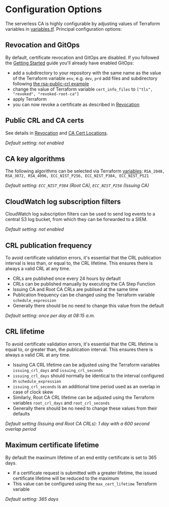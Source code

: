 # Configuration Options

The serverless CA is highly configurable by adjusting values of Terraform variables in [variables.tf](https://github.com/serverless-ca/terraform-aws-ca/blob/main/variables.tf). Principal configuration options:

## Revocation and GitOps
By default, certificate revocation and GitOps are disabled. If you followed the [Getting Started](./getting-started.md) guide you'll already have enabled GitOps:

* add a subdirectory to your repository with the same name as the value of the Terraform variable `env`, e.g. `dev`, `prd`
add files and subdirectory following [the rsa-public-crl example](https://github.com/serverless-ca/terraform-aws-ca/blob/main/examples/rsa-public-crl/README.md)
* change the value of Terraform variable `cert_info_files` to  `["tls", "revoked", "revoked-root-ca"]`
* apply Terraform
* you can now revoke a certificate as described in [Revocation](revocation.md)

## Public CRL and CA certs

See details in [Revocation](revocation.md) and [CA Cert Locations](locations.md).

*Default setting: not enabled*

## CA key algorithms

The following algorithms can be selected via Terraform [variables](https://github.com/serverless-ca/terraform-aws-ca/blob/main/variables.tf):
`RSA_2048, RSA_3072, RSA_4096, ECC_NIST_P256, ECC_NIST_P384, ECC_NIST_P521`

*Default setting: `ECC_NIST_P384` (Root CA), `ECC_NIST_P256` (Issuing CA)*

## CloudWatch log subscription filters

CloudWatch log subscription filters can be used to send log events to a central S3 log bucket, from which they can be forwarded to a SIEM.

*Default setting: not enabled*

## CRL publication frequency
To avoid certificate validation errors, it's essential that the CRL publication interval is less than, or equal to, the CRL lifetime. This ensures there is always a valid CRL at any time.

* CRLs are published once every 24 hours by default
* CRLs can be published manually by executing the CA Step Function
* Issuing CA and Root CA CRLs are publised at the same time
* Publication frequency can be changed using the Terraform variable `schedule_expression`
* Generally there should be no need to change this value from the default

*Default setting: once per day at 08:15 a.m.*

## CRL lifetime
To avoid certificate validation errors, it's essential that the CRL lifetime is equal to, or greater than, the publication interval. This ensures there is always a valid CRL at any time.

* Issuing CA CRL lifetime can be adjusted using the Terraform variables `issuing_crl_days` and `issuing_crl_seconds`
* `issuing_crl_days` should normally be identical to the interval configured in `schedule_expression`
* `issuing_crl_seconds` is an additional time period used as an overlap in case of clock skew
* Similarly, Root CA CRL lifetime can be adjusted using the Terraform variables `root_crl_days` and `root_crl_seconds`
* Generally there should be no need to change these values from their defaults

 *Default setting (Issuing and Root CA CRLs): 1 day with a 600 second overlap period*

## Maximum certificate lifetime
By default the maximum lifetime of an end entity certificate is set to 365 days.

* If a certificate request is submitted with a greater lifetime, the issued certificate lifetime will be reduced to the maximum
* This value can be configured using the `max_cert_lifetime` Terraform variable

 *Default setting: 365 days*
 